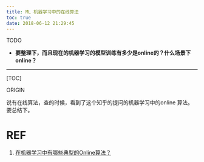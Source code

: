 ```yaml
---
title: ML 机器学习中的在线算法
toc: true
date: 2018-06-12 21:29:45
---
```

TODO


  * **要整理下，而且现在的机器学习的模型训练有多少是online的？什么场景下 online？**

* * *

[TOC]

ORIGIN

说有在线算法，查的时候，看到了这个知乎的提问的机器学习中的online 算法。要总结下。





















# REF

1. [在机器学习中有哪些典型的Online算法？](https://www.zhihu.com/question/28025036)